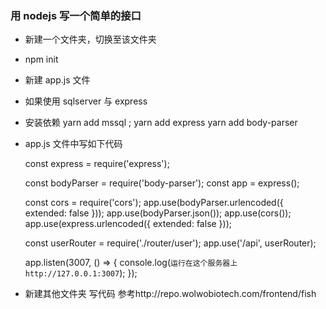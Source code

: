 ### 用 nodejs 写一个简单的接口

- 新建一个文件夹，切换至该文件夹
- npm init
- 新建 app.js 文件
- 如果使用 sqlserver 与 express
- 安装依赖 yarn add mssql ;
  yarn add express
  yarn add body-parser
- app.js 文件中写如下代码
  <!--   导入express -->

  const express = require('express');
    <!-- bodyParser  当前端正确传了数据但是后端ctx.body的数据为空时  使用这个 -->

  const bodyParser = require('body-parser');
  const app = express();
  <!-- 解决跨域 -->

  const cors = require('cors');
  app.use(bodyParser.urlencoded({ extended: false }));
  app.use(bodyParser.json());
  app.use(cors());
  app.use(express.urlencoded({ extended: false }));
  <!-- 配置接口路由 -->

  const userRouter = require('./router/user');
  app.use('/api', userRouter);
  <!-- 监听 -->

  app.listen(3007, () => {
  console.log(`运行在这个服务器上 http://127.0.0.1:3007`);
  });

- 新建其他文件夹 写代码 参考http://repo.wolwobiotech.com/frontend/fish
